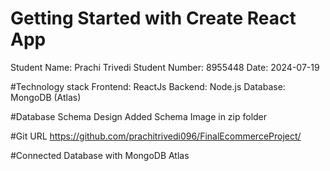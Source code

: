 # Getting Started with Create React App
Student Name: Prachi Trivedi
Student Number: 8955448
Date: 2024-07-19

#Technology stack
Frontend: ReactJs
Backend: Node.js
Database: MongoDB (Atlas)

#Database Schema Design
Added Schema Image in zip folder

#Git URL
https://github.com/prachitrivedi096/FinalEcommerceProject/

#Connected Database with MongoDB Atlas
